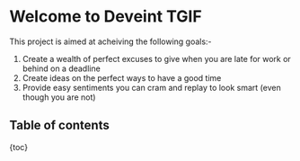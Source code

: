 # Welcome to Deveint TGIF

This project is aimed at acheiving the following goals:-

1. Create a wealth of perfect excuses to give when you are late for work or behind on a deadline
2. Create ideas on the perfect ways to have a good time
3. Provide easy sentiments you can cram and replay to look smart (even though you are not)

## Table of contents

{toc}